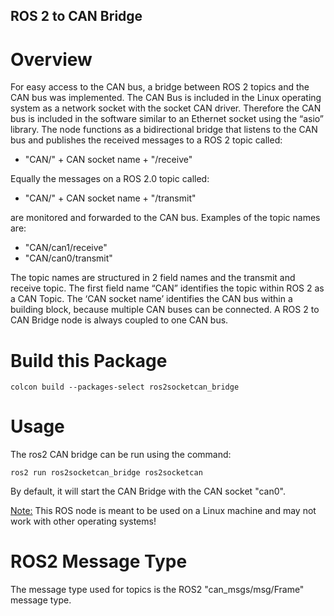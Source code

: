ROS 2 to CAN Bridge
-------------------

# Overview
For easy access to the CAN bus, a bridge between ROS 2 topics and the CAN bus was implemented. The CAN Bus is included in the Linux operating system as a network socket with the socket CAN driver. Therefore the CAN bus is included in the software similar to an Ethernet socket using the “asio” library. The node functions as a bidirectional bridge that listens to the CAN bus and publishes the received messages to a ROS 2 topic called:

- "CAN/" + CAN socket name +  "/receive"

Equally the messages on a ROS 2.0 topic called:

- "CAN/" + CAN socket name +  "/transmit"

are monitored and forwarded to the CAN bus. Examples of the topic names are:

- "CAN/can1/receive"
- "CAN/can0/transmit"

The topic names are structured in 2 field names and the transmit and receive topic. The first field name “CAN” identifies the topic within ROS 2 as a CAN Topic. The ‘CAN socket name’ identifies the CAN bus within a building block, because multiple CAN buses can be connected. A ROS 2 to CAN Bridge node is always coupled to one CAN bus.

# Build this Package
```
colcon build --packages-select ros2socketcan_bridge
```

# Usage
The ros2 CAN bridge can be run using the command:
```
ros2 run ros2socketcan_bridge ros2socketcan
```

By default, it will start the CAN Bridge with the CAN socket "can0".

<ins>Note:</ins> This ROS node is meant to be used on a Linux machine and may not work with other operating systems!

# ROS2 Message Type
The message type used for topics is the ROS2 "can_msgs/msg/Frame" message type.
